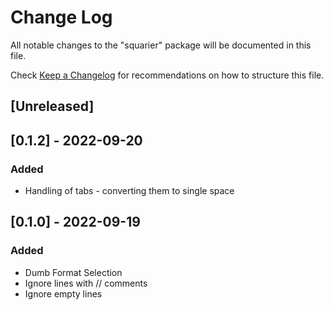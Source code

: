 # Change Log

All notable changes to the "squarier" package will be documented in this file.

Check [Keep a Changelog](http://keepachangelog.com/) for recommendations on how to structure this file.

## [Unreleased]

## [0.1.2] - 2022-09-20
### Added
- Handling of tabs - converting them to single space

## [0.1.0] - 2022-09-19
### Added
- Dumb Format Selection
- Ignore lines with // comments
- Ignore empty lines